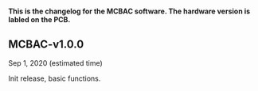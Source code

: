 #### This is the changelog for the MCBAC software. The hardware version is labled on the PCB.

## MCBAC-v1.0.0 

Sep 1, 2020 (estimated time)

Init release, basic functions.

<br>

